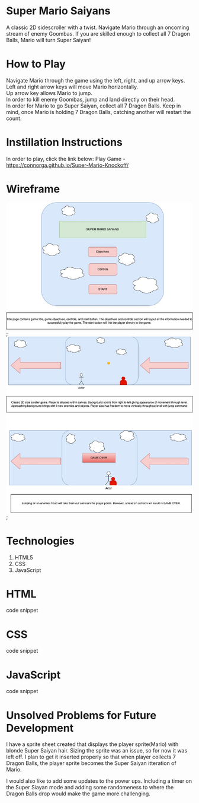 # Super Mario Saiyans
A classic 2D sidescroller with a twist. Navigate Mario through an oncoming stream of enemy Goombas. If you are skilled enough to collect all 7 Dragon Balls, Mario will turn Super Saiyan!

# How to Play
Navigate Mario through the game using the left, right, and up arrow keys.<br> 
Left and right arrow keys will move Mario horizontally.<br>
Up arrow key allows Mario to jump.<br>
In order to kill enemy Goombas, jump and land directly on their head.<br>
In order for Mario to go Super Saiyan, collect all 7 Dragon Balls. Keep in mind, once Mario is holding 7 Dragon Balls, catching another will restart the count.

# Instillation Instructions
In order to play, click the link below:
Play Game - https://connorga.github.io/Super-Mario-Knockoff/

# Wireframe 
![](./images/Mario-Knockoff-Page-1%20(2).jpg);
![](./images/Mario-Knockoff-Page-2%20(1).jpg);






# Technologies
1. HTML5
2. CSS
3. JavaScript

# HTML
code snippet

# CSS
code snippet

# JavaScript
code snippet

# Unsolved Problems for Future Development
I have a sprite sheet created that displays the player sprite(Mario) with blonde Super Saiyan hair. Sizing the sprite was an issue, so for now it was left off. I plan to get it inserted properly so that when player collects 7 Dragon Balls, the player sprite becomes the Super Saiyan itteration of Mario.

I would also like to add some updates to the power ups. Including a timer on the Super Siayan mode and adding some randomeness to where the Dragon Balls drop would make the game more challenging.